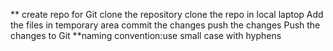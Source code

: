 ** create repo for Git
clone the repository
clone the repo in local laptop
Add the files in temporary area
commit the changes
push the changes
Push the changes to Git
**naming convention:use small case with hyphens